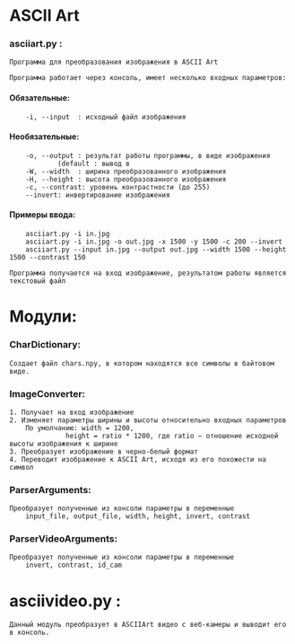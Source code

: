 # ASCII Art

### asciiart.py :

	Программа для преобразования изображения в ASCII Art

	Программа работает через консоль, имеет несколько входных параметров:

#### 	Обязательные:
		-i, --input  : исходный файл изображения

#### 	Необязательные:
		-o, --output : результат работы программы, в виде изображения
				(default : вывод в 
		-W, --width  : ширина преобразованного изображения
		-H, --height : высота преобразованного изображения
		-c, --contrast: уровень контрастности (до 255)
		--invert: инвертирование изображения

#### 	Примеры ввода:
		asciiart.py -i in.jpg
		asciiart.py -i in.jpg -o out.jpg -x 1500 -y 1500 -c 200 --invert
		asciiart.py --input in.jpg --output out.jpg --width 1500 --height 1500 --contrast 150

	Программа получается на вход изображение, результатом работы является текстовый файл

# Модули:

### CharDictionary:
	Создает файл chars.npy, в котором находятся все символы в байтовом виде.

### ImageConverter:
	1. Получает на вход изображение
	2. Изменяет параметры ширины и высоты относительно входных параметров
		По умолчанию: width = 1200, 
			      height = ratio * 1200, где ratio — отношение исходной высоты изображения к ширине
	3. Преобразует изображение в черно-белый формат
	4. Переводит изображение к ASCII Art, исходя из его похожести на символ

### ParserArguments:
	Преобразует полученные из консоли параметры в переменные 
		input_file, output_file, width, height, invert, contrast

### ParserVideoArguments:
	Преобразует полученные из консоли параметры в переменные
		invert, contrast, id_cam

# asciivideo.py :

	Данный модуль преобразует в ASCIIArt видео с веб-камеры и выводит его в консоль.